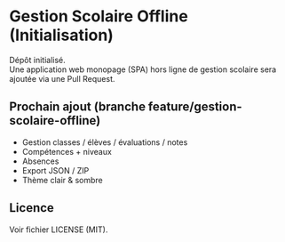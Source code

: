 # Gestion Scolaire Offline (Initialisation)

Dépôt initialisé.  
Une application web monopage (SPA) hors ligne de gestion scolaire sera ajoutée via une Pull Request.

## Prochain ajout (branche feature/gestion-scolaire-offline)
- Gestion classes / élèves / évaluations / notes
- Compétences + niveaux
- Absences
- Export JSON / ZIP
- Thème clair & sombre

## Licence
Voir fichier LICENSE (MIT).
